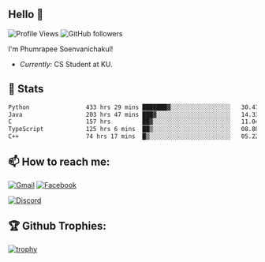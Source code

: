 
<h2>Hello 👋</h2> 

![Profile Views](https://komarev.com/ghpvc/?username=Homiez09&label=Profile%20views&color=0e75b6&style=flat)
![GitHub followers](https://img.shields.io/github/followers/HomieZ09.svg?style=social&label=Follow)


I'm Phumrapee Soenvanichakul!

- <i>Currently:</i> CS Student at KU.

<h2>👀 Stats</h2>

<!--START_SECTION:waka-->

```txt
Python                433 hrs 29 mins ███████▓░░░░░░░░░░░░░░░░░   30.47 %
Java                  203 hrs 47 mins ███▓░░░░░░░░░░░░░░░░░░░░░   14.33 %
C                     157 hrs         ██▓░░░░░░░░░░░░░░░░░░░░░░   11.04 %
TypeScript            125 hrs 6 mins  ██▒░░░░░░░░░░░░░░░░░░░░░░   08.80 %
C++                   74 hrs 17 mins  █▒░░░░░░░░░░░░░░░░░░░░░░░   05.22 %
```

<!--END_SECTION:waka-->

<h2>📫 How to reach me:</h2>

<a href="mailto:phumrapeesoen1@gmail.com">![Gmail](https://img.shields.io/badge/Gmail-D14836?style=for-the-badge&logo=gmail&logoColor=white)</a> 
<a href="https://web.facebook.com/phumrapee.soenvanichakul.3/">![Facebook](https://img.shields.io/badge/Facebook-4267B2?style=for-the-badge&logo=facebook&logoColor=white)</a>

<a href="https://discord.gg/EWnAEUtFVm">![Discord](https://discord.c99.nl/widget/theme-1/297740667784921089.png)</a> 

<h2>🏆 Github Trophies:</h2>

[![trophy](https://github-profile-trophy.vercel.app/?username=Homiez09&theme=discord&row=1)](https://github.com/ryo-ma/github-profile-trophy)

